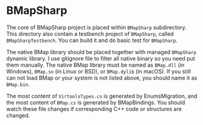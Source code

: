 # BMapSharp

The core of BMapSharp project is placed within `BMapSharp` subdirectory. This directory also contain a testbench project of `BMapSharp`, called `BMapSharpTestbench`. You can build it and do basic test for `BMapSharp`.

The native BMap library should be placed together with managed `BMapSharp` dynamic library. I use gitignore file to filter all native binary so you need put them manually. The native BMap library must be named as `BMap.dll` (in Windows), `BMap.so` (in Linux or BSD), or `BMap.dylib` (in macOS). If you still can not load BMap or your system is not listed above, you should name it as `BMap.bin`.

The most content of `VirtoolsTypes.cs` is generated by EnumsMigration, and the most content of `BMap.cs` is generated by BMapBindings. You should watch these file changes if corresponding C++ code or structures are changed.
